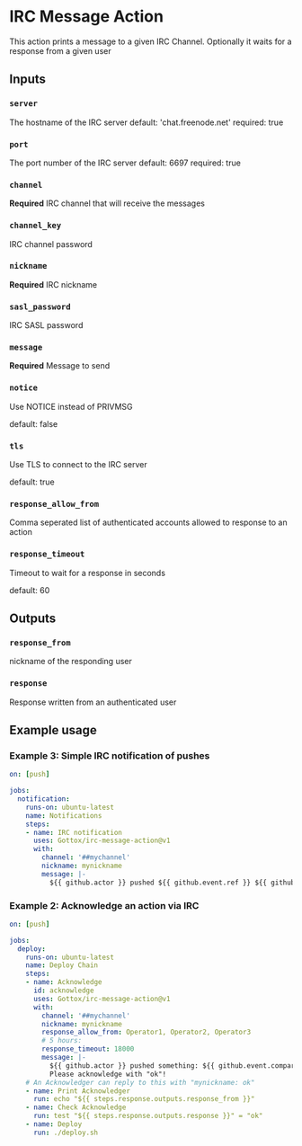 # IRC Message Action

This action prints a message to a given IRC Channel. Optionally it waits for a
response from a given user

## Inputs

### `server`
The hostname of the IRC server
    default: 'chat.freenode.net'
    required: true

### `port`
The port number of the IRC server
    default: 6697
    required: true

### `channel`
**Required** IRC channel that will receive the messages

### `channel_key`
IRC channel password

### `nickname`
**Required** IRC nickname

### `sasl_password`
IRC SASL password

### `message`
**Required**  Message to send

### `notice`
Use NOTICE instead of PRIVMSG

default: false

### `tls`
Use TLS to connect to the IRC server

default: true

### `response_allow_from`
Comma seperated list of authenticated accounts allowed to response to an action

### `response_timeout`
Timeout to wait for a response in seconds

default: 60

## Outputs

### `response_from`
nickname of the responding user

### `response`
Response written from an authenticated user

## Example usage

### Example 3: Simple IRC notification of pushes

```yaml
on: [push]

jobs:
  notification:
    runs-on: ubuntu-latest
    name: Notifications
    steps:
    - name: IRC notification
      uses: Gottox/irc-message-action@v1
      with:
        channel: '##mychannel'
        nickname: mynickname
        message: |-
          ${{ github.actor }} pushed ${{ github.event.ref }} ${{ github.event.compare }}
```

### Example 2: Acknowledge an action via IRC

```yaml
on: [push]

jobs:
  deploy:
    runs-on: ubuntu-latest
    name: Deploy Chain
    steps:
    - name: Acknowledge
      id: acknowledge
      uses: Gottox/irc-message-action@v1
      with:
        channel: '##mychannel'
        nickname: mynickname
        response_allow_from: Operator1, Operator2, Operator3
        # 5 hours:
        response_timeout: 18000
        message: |-
          ${{ github.actor }} pushed something: ${{ github.event.compare }}
          Please acknowledge with "ok"!
    # An Acknowledger can reply to this with "mynickname: ok"
    - name: Print Acknowledger
      run: echo "${{ steps.response.outputs.response_from }}"
    - name: Check Acknowledge
      run: test "${{ steps.response.outputs.response }}" = "ok"
    - name: Deploy
      run: ./deploy.sh
```
